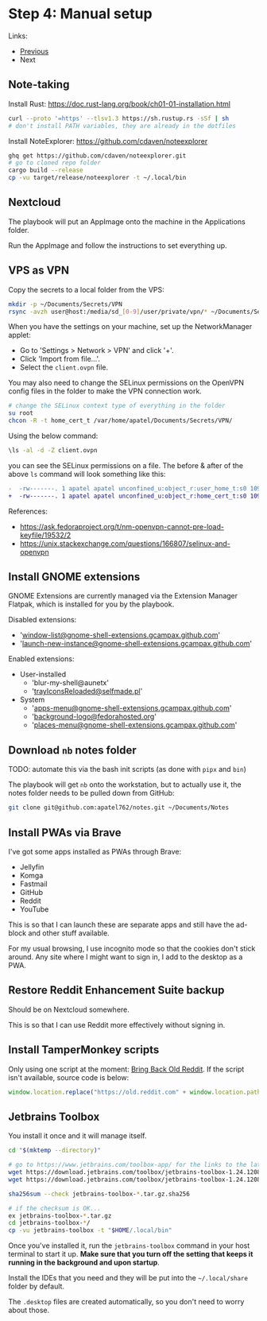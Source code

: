 # Step 4: Manual setup

Links:

- [Previous](./03-AnsiblePlaybook.md)
- Next

## Note-taking

Install Rust: https://doc.rust-lang.org/book/ch01-01-installation.html

```bash
curl --proto '=https' --tlsv1.3 https://sh.rustup.rs -sSf | sh
# don't install PATH variables, they are already in the dotfiles
```

Install NoteExplorer: https://github.com/cdaven/noteexplorer

```bash
ghq get https://github.com/cdaven/noteexplorer.git
# go to cloned repo folder
cargo build --release
cp -vu target/release/noteexplorer -t ~/.local/bin
```

## Nextcloud

The playbook will put an AppImage onto the machine in the Applications folder.

Run the AppImage and follow the instructions to set everything up.

## VPS as VPN

Copy the secrets to a local folder from the VPS:

```bash
mkdir -p ~/Documents/Secrets/VPN
rsync -avzh user@host:/media/sd_[0-9]/user/private/vpn/* ~/Documents/Secrets/VPN
```

When you have the settings on your machine, set up the NetworkManager applet:

- Go to 'Settings > Network > VPN' and click '+'.
- Click 'Import from file...'.
- Select the `client.ovpn` file.

You may also need to change the SELinux permissions on the OpenVPN config files in the folder to make the VPN connection work.

```bash
# change the SELinux context type of everything in the folder
su root
chcon -R -t home_cert_t /var/home/apatel/Documents/Secrets/VPN/
```

Using the below command:

```bash
\ls -al -d -Z client.ovpn
```

you can see the SELinux permissions on a file. The before & after of the above `ls` command will look something like this:

```diff
-  -rw-------. 1 apatel apatel unconfined_u:object_r:user_home_t:s0 1095 Mar 22  2020 client.ovpn
+  -rw-------. 1 apatel apatel unconfined_u:object_r:home_cert_t:s0 1095 Mar 22  2020 client.ovpn
```

References:

- <https://ask.fedoraproject.org/t/nm-openvpn-cannot-pre-load-keyfile/19532/2>
- <https://unix.stackexchange.com/questions/166807/selinux-and-openvpn>

## Install GNOME extensions

GNOME Extensions are currently managed via the Extension Manager Flatpak, which is installed for you by the playbook.

Disabled extensions:

- 'window-list@gnome-shell-extensions.gcampax.github.com'
- 'launch-new-instance@gnome-shell-extensions.gcampax.github.com'

Enabled extensions:

- User-installed
    - 'blur-my-shell@aunetx'
    - 'trayIconsReloaded@selfmade.pl'
- System
    - 'apps-menu@gnome-shell-extensions.gcampax.github.com'
    - 'background-logo@fedorahosted.org'
    - 'places-menu@gnome-shell-extensions.gcampax.github.com'

## Download `nb` notes folder

TODO: automate this via the bash init scripts (as done with `pipx` and `bin`)

The playbook will get `nb` onto the workstation, but to actually use it, the notes folder needs to be pulled down from GitHub:

```bash
git clone git@github.com:apatel762/notes.git ~/Documents/Notes
```

## Install PWAs via Brave

I've got some apps installed as PWAs through Brave:

- Jellyfin
- Komga
- Fastmail
- GitHub
- Reddit
- YouTube

This is so that I can launch these are separate apps and still have the ad-block and other stuff available.

For my usual browsing, I use incognito mode so that the cookies don't stick around. Any site where I might want to sign in, I add to the desktop as a PWA.

## Restore Reddit Enhancement Suite backup

Should be on Nextcloud somewhere.

This is so that I can use Reddit more effectively without signing in.

## Install TamperMonkey scripts

Only using one script at the moment: [Bring Back Old Reddit](https://greasyfork.org/en/scripts/44669-bring-back-old-reddit). If the script isn't available, source code is below:

```javascript
window.location.replace("https://old.reddit.com" + window.location.pathname + window.location.search);
```

## Jetbrains Toolbox

You install it once and it will manage itself.

```bash
cd "$(mktemp --directory)"

# go to https://www.jetbrains.com/toolbox-app/ for the links to the latest version
wget https://download.jetbrains.com/toolbox/jetbrains-toolbox-1.24.12080.tar.gz
wget https://download.jetbrains.com/toolbox/jetbrains-toolbox-1.24.12080.tar.gz.sha256

sha256sum --check jetbrains-toolbox-*.tar.gz.sha256

# if the checksum is OK...
ex jetbrains-toolbox-*.tar.gz
cd jetbrains-toolbox-*/
cp -vu jetbrains-toolbox -t "$HOME/.local/bin"
```

Once you've installed it, run the `jetbrains-toolbox` command in your host terminal to start it up. **Make sure that you turn off the setting that keeps it running in the background and upon startup**.

Install the IDEs that you need and they will be put into the `~/.local/share` folder by default.

The `.desktop` files are created automatically, so you don't need to worry about those.
